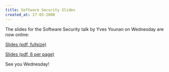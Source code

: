 ```yaml
---
title: Software Security Slides
created_at: 17-03-2008
---
```


The slides for the Software Security talk by Yves Younan on Wednesday are now online:

[Slides (pdf, fullsize)](https://zeus.UGent.be/wp-content/uploads/2009/08/zeus-security.pdf)

[Slides (pdf, 6 per page)](https://zeus.UGent.be/wp-content/uploads/2009/08/zeus-security-6.pdf)

See you Wednesday!
